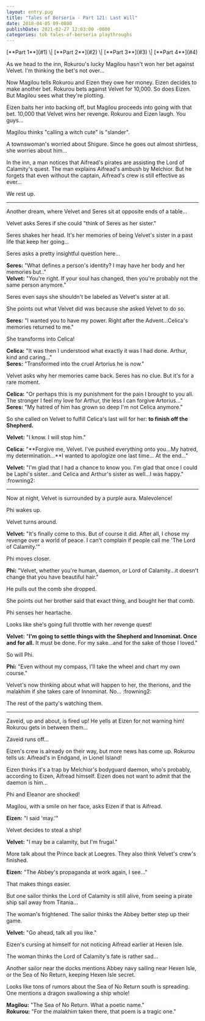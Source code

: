 ```yaml
---
layout: entry.pug
title: "Tales of Berseria - Part 121: Last Will"
date: 2018-04-05 09-0800
publishDate: 2021-02-27 12:03:00 -0800
categories: tob tales-of-berseria playthroughs
---
```


<p class="entry-partination" markdown="1">[**Part 1**](#1) \| [**Part 2**](#2) \| [**Part 3**](#3) \| [**Part 4**](#4)</p>

<a name="1"></a>

As we head to the inn, Rokurou's lucky Magilou hasn't won her bet against Velvet. I'm thinking the bet's not over...

Now Magilou tells Rokurou and Eizen they owe her money. Eizen decides to make another bet. Rokurou bets against Velvet for 10,000. So does Eizen. But Magilou sees what they're plotting.

Eizen baits her into backing off, but Magilou proceeds into going with that bet. 10,000 that Velvet wins her revenge. Rokurou and Eizen laugh. You guys...

Magilou thinks "calling a witch cute" is "slander".

A townswoman's worried about Shigure. Since he goes out almost shirtless, she worries about him...

In the inn, a man notices that Aifread's pirates are assisting the Lord of Calamity's quest. The man explains Aifread's ambush by Melchior. But he forgets that even without the captain, Aifread's crew is still effective as ever...

We rest up.

<a name="2"></a>

---

Another dream, where Velvet and Seres sit at opposite ends of a table...

Velvet asks Seres if she could "think of Seres as her sister."

Seres shakes her head. It's her memories of being Velvet's sister in a past life that keep her going...

Seres asks a pretty insightful question here...

**Seres:** "What defines a person's identity? I may have her body and her memories but.."<br/>
**Velvet:** "You're right. If your soul has changed, then you're probably not the same person anymore."

Seres even says she shouldn't be labeled as Velvet's sister at all.

She points out what Velvet did was because she asked Velvet to do so.

**Seres:** "I wanted you to have my power. Right after the Advent...Celica's memories returned to me."

She transforms into Celica!

**Celica:** "It was then I understood what exactly it was I had done. Arthur, kind and caring..."<br/>
**Seres:** "Transformed into the cruel Artorius he is now."

Velvet asks why her memories came back. Seres has no clue. But it's for a rare moment.

**Celica:** "Or perhaps this is my punishment for the pain I brought to you all. The stronger I feel my love for Arthur, the less I can forgive Artorius..."<br/>
**Seres:** "My hatred of him has grown so deep I'm not Celica anymore."

So she called on Velvet to fulfill Celica's last will for her: **to finish off the Shepherd.**

**Velvet:** "I know. I will stop him."

**Celica:** "**Forgive me, Velvet. I've pushed everything onto you...My hatred, my determination...**I wanted to apologize one last time... At the end..."

**Velvet:** "I'm glad that I had a chance to know you. I'm glad that once I could be Laphi's sister...and Celica and Arthur's sister as well...I was happy." :frowning2:

<a name="3"></a>

---

Now at night, Velvet is surrounded by a purple aura. Malevolence!

Phi wakes up.

Velvet turns around.

**Velvet:** "It's finally come to this. But of course it did. After all, I chose my revenge over a world of peace. I can't complain if people call me 'The Lord of Calamity.'"

Phi moves closer.

**Phi:** "Velvet, whether you're human, daemon, or Lord of Calamity...it doesn't change that you have beautiful hair."

He pulls out the comb she dropped.

She points out her brother said that exact thing, and bought her that comb.

Phi senses her heartache.

Looks like she's going full throttle with her revenge quest!

**Velvet:** "**I'm going to settle things with the Shepherd and Innominat. Once and for all.** It must be done. For my sake...and for the sake of those I loved."

So will Phi.

**Phi:** "Even without my compass, I'll take the wheel and chart my own course." 

Velvet's now thinking about what will happen to her, the therions, and the malakhim if she takes care of Innominat. No... :frowning2:

The rest of the party's watching them.

<a name="4"></a>

---

Zaveid, up and about, is fired up! He yells at Eizen for not warning him! Rokurou gets in between them...

Zaveid runs off...

Eizen's crew is already on their way, but more news has come up. Rokurou tells us: Aifread's in Endgand, in Lionel Island!

Eizen thinks it's a trap by Melchior's bodyguard daemon, who's probably, according to Eizen, Aifread himself. Eizen does not want to admit that the daemon is him...

Phi and Eleanor are shocked!

Magilou, with a smile on her face, asks Eizen if that is Aifread.

**Eizen:** "I said 'may.'"

Velvet decides to steal a ship!

**Velvet:** "I may be a calamity, but I'm frugal."

More talk about the Prince back at Loegres. They also think Velvet's crew's finished.

**Eizen:** "The Abbey's propaganda at work again, I see..."

That makes things easier.

But one sailor thinks the Lord of Calamity is still alive, from seeing a pirate ship sail away from Titania...

The woman's frightened. The sailor thinks the Abbey better step up their game.

**Velvet:** "Go ahead, talk all you like."

Eizen's cursing at himself for not noticing Aifread earlier at Hexen Isle.

The woman thinks the Lord of Calamity's fate is rather sad...

Another sailor near the docks mentions Abbey navy sailing near Hexen Isle, or the Sea of No Return, keeping Hexen Isle secret.

Looks like tons of rumors about the Sea of No Return south is spreading. One mentions a dragon swallowing a ship whole!

**Magilou:** "The Sea of No Return. What a poetic name."<br/>
**Rokurou:** "For the malakhim taken there, that poem is a tragic one."